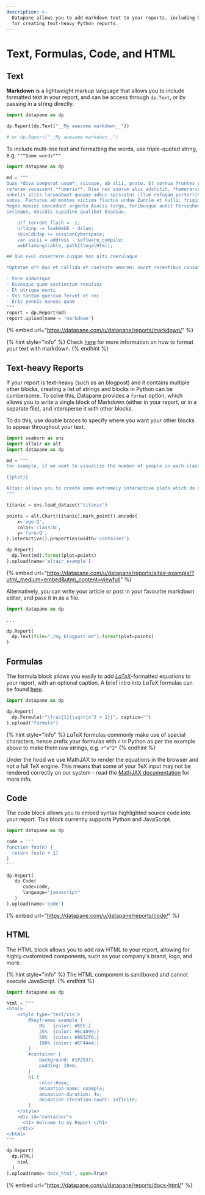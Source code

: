```yaml
---
description: >-
  Datapane allows you to add markdown text to your reports, including helpers
  for creating text-heavy Python reports.
---
```


# Text, Formulas, Code, and HTML

## Text

**Markdown** is a lightweight markup language that allows you to include formatted text in your report, and can be access through `dp.Text`, or by passing in a string directly. 

```python
import datapane as dp

dp.Report(dp.Text("__My awesome markdown__"))

# or dp.Report("__My awesome markdown__")
```

To include multi-line text and formatting the words, use triple-quoted string, e.g. `"""Some words"""`

```python
import datapane as dp

md = """
Quas *diva coeperat usum*; suisque, ab alii, prato. Et cornua frontes puerum,
referam vocassent **umeris**. Dies nec suorum alis adstitit, *temeraria*,
anhelis aliis lacunabant quoque adhuc spissatus illum refugam perterrita in
sonus. Facturus ad montes victima fluctus undae Zancle et nulli; frigida me.
Regno memini concedant argento Aiacis terga, foribusque audit Persephone
serieque, obsidis cupidine qualibet Exadius.

    utf_torrent_flash = -1;
    urlUpnp -= leakWebE - dslam;
    skinCdLdap += sessionCyberspace;
    var ascii = address - software_compile;
    webFlaming(cable, pathIllegalHtml);

## Quo exul exsecrere cuique non alti caerulaque

*Optatae o*! Quo et callida et caeleste amorem: nocet recentibus causamque.

- Voce adduntque
- Divesque quam exstinctum revulsus
- Et utrique eunti
- Vos tantum quercum fervet et nec
- Eris pennis maneas quam
"""
report = dp.Report(md)
report.upload(name = 'markdown')
```

{% embed url="https://datapane.com/u/datapane/reports/markdown/" %}



{% hint style="info" %}
Check [here](https://github.com/adam-p/markdown-here/wiki/Markdown-Cheatsheet) for more information on how to format your text with markdown.
{% endhint %}

## Text-heavy Reports

If your report is text-heavy \(such as an blogpost\) and it contains multiple other blocks, creating a list of strings and blocks in Python can be cumbersome. To solve this, Datapane provides a `format` option, which allows you to write a single block of Markdown \(either in your report, or in a separate file\), and intersperse it with other blocks. 

To do this, use double braces to specify where you want your other blocks to appear throughout your text.

```python
import seaborn as sns
import altair as alt 
import datapane as dp

md = """
For example, if we want to visualize the number of people in each class within the interval we select a point chart between age and fare, we could do something like this.

{{plot}}

Altair allows you to create some extremely interactive plots which do on-the-fly calculations — without even requiring a running Python server!
"""

titanic = sns.load_dataset("titanic")

points = alt.Chart(titanic).mark_point().encode(
    x='age:Q',
    color='class:N',
    y='fare:Q',
).interactive().properties(width='container')

dp.Report(
  dp.Text(md).format(plot=points)
).upload(name='altair_example')
```

{% embed url="https://datapane.com/u/datapane/reports/altair-example/?utm\_medium=embed&utm\_content=viewfull" %}

Alternatively, you can write your article or post in your favourite markdown editor, and pass it in as a file.

```python
import datapane as dp

...

dp.Report(
  dp.Text(file="./my_blogpost.md").format(plot=points)
)
```

## Formulas

The formula block allows you easily to add [_LaTeX_](https://en.wikipedia.org/wiki/LaTeX)-formatted equations to your report, with an optional caption. A brief intro into _LaTeX_ formulas can be found [here](https://en.wikibooks.org/wiki/LaTeX/Mathematics). 

```python
import datapane as dp

dp.Report(
  dp.Formula(r"\frac{1}{\sqrt{x^2 + 1}}", caption="")
).upload("formula")
```

{% hint style="info" %}
_LaTeX_ formulas commonly make use of special characters, hence prefix your formulas with `r` in Python as per the example above to make them raw strings, e.g. `r"x^2"`
{% endhint %}

Under the hood we use MathJAX to render the equations in the browser and not a full TeX engine. This means that some of your TeX input may not be rendered correctly on our system - read the [MathJAX documentation](http://docs.mathjax.org/en/latest/input/tex/differences.html) for more info. 

## Code

The code block allows you to embed syntax highlighted source code into your report. This block currently supports Python and JavaScript.

```python
import datapane as dp

code = '''
function foo(n) {
  return foo(n + 1)
}
'''

dp.Report(
   dp.Code(
      code=code,
      language="javascript"
   )
).upload(name='code')
```

{% embed url="https://datapane.com/u/datapane/reports/code/" %}



## HTML

The HTML block allows you to add raw HTML to your report,  allowing for highly customized components, such as your company's brand, logo, and more.

{% hint style="info" %}
The HTML component is sandboxed and cannot execute JavaScript.
{% endhint %}

```python
import datapane as dp

html = """
<html>
    <style type='text/css'>
        @keyframes example {
            0%   {color: #EEE;}
            25%  {color: #EC4899;}
            50%  {color: #8B5CF6;}
            100% {color: #EF4444;}
        }
        #container {
            background: #1F2937;
            padding: 10em;
        }
        h1 {
            color:#eee;
            animation-name: example;
            animation-duration: 4s;
            animation-iteration-count: infinite;
        }
    </style>
    <div id="container">
      <h1> Welcome to my Report </h1>
    </div>
</html>
"""

dp.Report(
  dp.HTML(
    html
  )
).upload(name='docs_html', open=True)
```

{% embed url="https://datapane.com/u/datapane/reports/docs-html/" %}



